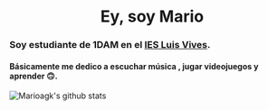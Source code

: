 # <h1 align="center"> Ey, soy Mario

### Soy estudiante de 1DAM en el [IES Luis Vives](http://iesluisvives.es/).

#### Básicamente me dedico a escuchar música , jugar videojuegos y  aprender 🙃.


![Marioagk's github stats](https://github-readme-stats.vercel.app/api?username=marioagk&show_icons=true&theme=dracula)
